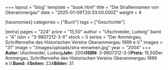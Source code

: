 +++
layout = "blog"
template = "book.html"
title = "Die Straßennamen von Oberammergau"
date = "2025-01-09T20:33:00.000Z"
weight = 4

[taxonomies]
categories = ["Buch"]
tags = ["Geschichte"]

[extra]
pages = "224"
price = "15,50"
author = "Utschneider, Ludwig"
band = "4"
isbn = "3-9807212-3-X"
stock = 0
series = "Der Ammergau, Schriftenreihe des Historischen Vereins Oberammergau 1999 e.V."
images = "31"
image = "/images/uploads/stra-ennamen.jpg"
year = "2004"
+++
**Autor:** Utschneider, Ludwig**Jahr:** 2004**ISBN:** 3-9807212-3-X**Preis:** 15,50Der Ammergau, Schriftenreihe des Historischen Vereins Oberammergau 1999 e.V.**Band:** 4**Seiten:** 224**Bilder:** 31
